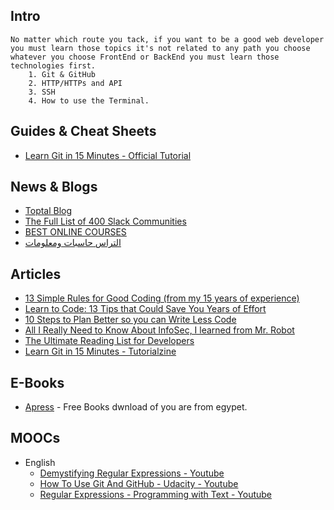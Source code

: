 ## Intro

    No matter which route you tack, if you want to be a good web developer you must learn those topics it's not related to any path you choose whatever you choose FrontEnd or BackEnd you must learn those technologies first.
        1. Git & GitHub
        2. HTTP/HTTPs and API
        3. SSH
        4. How to use the Terminal.

## Guides & Cheat Sheets

- [Learn Git in 15 Minutes - Official Tutorial](https://try.github.io/levels/1/challenges/1)

## News & Blogs

- [Toptal Blog](https://www.toptal.com/blog)
- [The Full List of 400 Slack Communities](https://medium.com/startupsco/the-full-list-of-400-slack-communities-5545e82cf65d)
- [BEST ONLINE COURSES](http://www.coursescoupons.com/)
- [التراس حاسبات ومعلومات](https://www.ultrasfci.com/)

## Articles

- [13 Simple Rules for Good Coding (from my 15 years of experience)](https://hackernoon.com/few-simple-rules-for-good-coding-my-15-years-experience-96cb29d4acd9)
- [Learn to Code: 13 Tips that Could Save You Years of Effort](https://medium.com/javascript-scene/learn-to-code-13-tips-that-could-save-you-years-of-effort-92ce799a3e1f)
- [10 Steps to Plan Better so you can Write Less Code](https://medium.freecodecamp.org/10-steps-to-plan-better-so-you-can-write-less-code-ece655e03608)
- [All I Really Need to Know About InfoSec, I learned from Mr. Robot](https://medium.freecodecamp.org/all-i-really-need-to-know-about-infosec-i-learned-from-mr-robot-7902cca6d729)
- [The Ultimate Reading List for Developers](https://medium.com/@YogevSitton/the-ultimate-reading-list-for-developers-e96c832d9687)
- [Learn Git in 15 Minutes - Tutorialzine](https://tutorialzine.com/2016/06/learn-git-in-30-minutes)

## E-Books

- [Apress](https://www.apress.com/gp/) - Free Books dwnload of you are from egypet.

## MOOCs

- English
  - [Demystifying Regular Expressions - Youtube](https://www.youtube.com/watch?v=EkluES9Rvak)
  - [How To Use Git And GitHub - Udacity - Youtube](https://www.youtube.com/watch?v=Ytux4IOAR_s&list=PLwygftUY318GeCz26jz45yuMWazLgJmxZ)
  - [Regular Expressions - Programming with Text - Youtube](https://www.youtube.com/playlist?list=PLRqwX-V7Uu6YEypLuls7iidwHMdCM6o2w)
